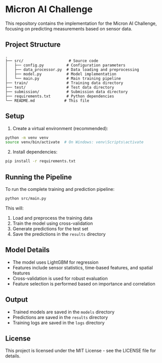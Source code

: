 # Micron AI Challenge

This repository contains the implementation for the Micron AI Challenge, focusing on predicting measurements based on sensor data.

## Project Structure

```
.
├── src/                    # Source code
│   ├── config.py          # Configuration parameters
│   ├── data_processor.py  # Data loading and preprocessing
│   ├── model.py           # Model implementation
│   └── main.py            # Main training pipeline
├── train/                 # Training data directory
├── test/                  # Test data directory
├── submission/            # Submission data directory
├── requirements.txt       # Python dependencies
└── README.md             # This file
```

## Setup

1. Create a virtual environment (recommended):
```bash
python -m venv venv
source venv/bin/activate  # On Windows: venv\Scripts\activate
```

2. Install dependencies:
```bash
pip install -r requirements.txt
```

## Running the Pipeline

To run the complete training and prediction pipeline:

```bash
python src/main.py
```

This will:
1. Load and preprocess the training data
2. Train the model using cross-validation
3. Generate predictions for the test set
4. Save the predictions in the `results` directory

## Model Details

- The model uses LightGBM for regression
- Features include sensor statistics, time-based features, and spatial features
- Cross-validation is used for robust evaluation
- Feature selection is performed based on importance and correlation

## Output

- Trained models are saved in the `models` directory
- Predictions are saved in the `results` directory
- Training logs are saved in the `logs` directory

## License

This project is licensed under the MIT License - see the LICENSE file for details.

